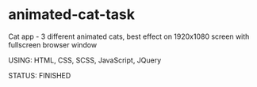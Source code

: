 # animated-cat-task

Cat app - 3 different animated cats, best effect on 1920x1080 screen with fullscreen browser window

USING: HTML, CSS, SCSS, JavaScript, JQuery

STATUS: FINISHED